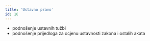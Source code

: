 ```yaml
---
title: 'Ustavno pravo'
id: 16
---
```


* podnošenje ustavnih tužbi
* podnošenje prijedloga za ocjenu ustavnosti zakona i ostalih akata